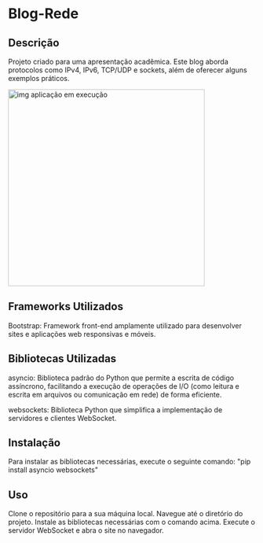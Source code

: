 # Blog-Rede
## Descrição
Projeto criado para uma apresentação acadêmica. Este blog aborda protocolos como IPv4, IPv6, TCP/UDP e sockets, além de oferecer alguns exemplos práticos.

<img src="Capturar.png"  height="400" alt="img aplicação em execução"/>

## Frameworks Utilizados
Bootstrap: Framework front-end amplamente utilizado para desenvolver sites e aplicações web responsivas e móveis.

## Bibliotecas Utilizadas
asyncio: Biblioteca padrão do Python que permite a escrita de código assíncrono, facilitando a execução de operações de I/O (como leitura e escrita em arquivos ou comunicação em rede) de forma eficiente.

websockets: Biblioteca Python que simplifica a implementação de servidores e clientes WebSocket.

## Instalação
Para instalar as bibliotecas necessárias, execute o seguinte comando: "pip install asyncio websockets"

## Uso
Clone o repositório para a sua máquina local.
Navegue até o diretório do projeto.
Instale as bibliotecas necessárias com o comando acima.
Execute o servidor WebSocket e abra o site no navegador.
